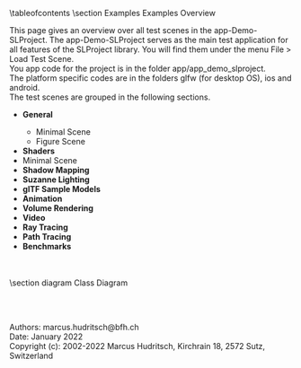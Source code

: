 \tableofcontents
\section Examples Examples Overview
<p>
This page gives an overview over all test scenes in the app-Demo-SLProject. 
The app-Demo-SLProject serves as the main test application for all features of the SLProject library.
You will find them under the menu File > Load Test Scene.<br>
You app code for the project is in the folder app/app_demo_slproject.<br>
The platform specific codes are in the folders glfw (for desktop OS), ios and android.<br>
The test scenes are grouped in the following sections. 
<ul>
  <li><b>General</b></li> 
  <ul>
    <li>Minimal Scene</li>
    <li>Figure Scene</li>
  </ul>
  <li><b>Shaders</b></li>
    <li>Minimal Scene</li>
  <li><b>Shadow Mapping</b></li> 
  <li><b>Suzanne Lighting</b></li> 
  <li><b>glTF Sample Models</b></li> 
  <li><b>Animation</b></li> 
  <li><b>Volume Rendering</b></li> 
  <li><b>Video</b></li> 
  <li><b>Ray Tracing</b></li> 
  <li><b>Path Tracing</b></li> 
  <li><b>Benchmarks</b></li> 
</ul>
</p>
<br><br>
\section diagram Class Diagram
<p>

</p>
<br><br>
<p>
Authors: marcus.hudritsch@bfh.ch<br>
Date: January 2022<br>
Copyright (c): 2002-2022 Marcus Hudritsch, Kirchrain 18, 2572 Sutz, Switzerland
</p>
